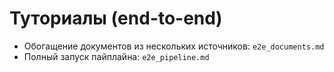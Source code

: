 # Туториалы (end-to-end)

- Обогащение документов из нескольких источников: `e2e_documents.md`
- Полный запуск пайплайна: `e2e_pipeline.md`
